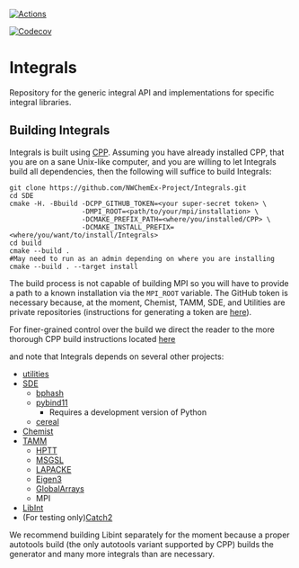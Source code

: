 <!--
  ~ Copyright 2022 NWChemEx-Project
  ~
  ~ Licensed under the Apache License, Version 2.0 (the "License");
  ~ you may not use this file except in compliance with the License.
  ~ You may obtain a copy of the License at
  ~
  ~ http://www.apache.org/licenses/LICENSE-2.0
  ~
  ~ Unless required by applicable law or agreed to in writing, software
  ~ distributed under the License is distributed on an "AS IS" BASIS,
  ~ WITHOUT WARRANTIES OR CONDITIONS OF ANY KIND, either express or implied.
  ~ See the License for the specific language governing permissions and
  ~ limitations under the License.
-->

[![Actions](https://github.com/NWChemEx-Project/Integrals/workflows/C_C++_CI/badge.svg)](https://github.com/NWChemEx-Project/Integrals)

[![Codecov](https://codecov.io/github/NWChemEx-Project/Integrals/branch/master/graphs/sunburst.svg?token=5ChSH9Fq4j)](https://codecov.io/github/NWChemEx-Project/Integrals/branch/master)

Integrals
===========

Repository for the generic integral API and implementations for specific integral libraries.

Building Integrals
------------------

Integrals is built using 
[CPP](https://github.com/CMakePackagingProject/CMakePackagingProject.git).
Assuming you have already installed CPP, that you are on a sane Unix-like 
computer, and you are willing to let Integrals build all dependencies, then 
the following will suffice to build Integrals:

```
git clone https://github.com/NWChemEx-Project/Integrals.git
cd SDE
cmake -H. -Bbuild -DCPP_GITHUB_TOKEN=<your super-secret token> \
                  -DMPI_ROOT=<path/to/your/mpi/installation> \
                  -DCMAKE_PREFIX_PATH=<where/you/installed/CPP> \                  
                  -DCMAKE_INSTALL_PREFIX=<where/you/want/to/install/Integrals>
cd build
cmake --build .
#May need to run as an admin depending on where you are installing
cmake --build . --target install  
```
The build process is not capable of building MPI so you will have to provide a
path to a known installation via the `MPI_ROOT` variable. The GitHub token is
necessary because, at the moment, Chemist, TAMM, SDE, and Utilities are 
private repositories (instructions for generating a token are 
[here](https://help.github.com/articles/creating-a-personal-access-token-for-the-command-line/)).

For finer-grained control over the build we direct the reader to the more 
thorough CPP build instructions located 
[here](https://cmakepackagingproject.readthedocs.io/en/latest/end_user/quick_start.html)

and note that Integrals depends on several other projects:

- [utilities](https://github.com/NWChemEx-Project/Utilities)
- [SDE](https://github.com/NWChemEx-Project/SDE)
  - [bphash](https://github.com/bennybp/BPHash)
  - [pybind11](https://github.com/pybind/pybind11)
    - Requires a development version of Python
  - [cereal](https://github.com/USCiLab/cereal)
- [Chemist](https://github.com/NWChemEx-Project/Chemist)  
- [TAMM](https://github.com/NWChemEx-Project/TAMM)
  - [HPTT](https://github.com/ajaypanyala/hptt)
  - [MSGSL](https://github.com/Microsoft/GSL)
  - [LAPACKE](http://www.netlib.org/lapack/)
  - [Eigen3](https://github.com/eigenteam/eigen-git-mirror)
  - [GlobalArrays](https://github.com/GlobalArrays/ga)
  - MPI
- [LibInt](https://github.com/evaleev/libint)     
- (For testing only)[Catch2](https://github.com/catchorg/Catch2)

We recommend building Libint separately for the moment because a proper 
autotools build (the only autotools variant supported by CPP) builds the 
generator and many more integrals than are necessary.

